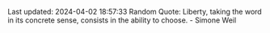 Last updated: 2024-04-02 18:57:33
Random Quote: Liberty, taking the word in its concrete sense, consists in the ability to choose. - Simone Weil